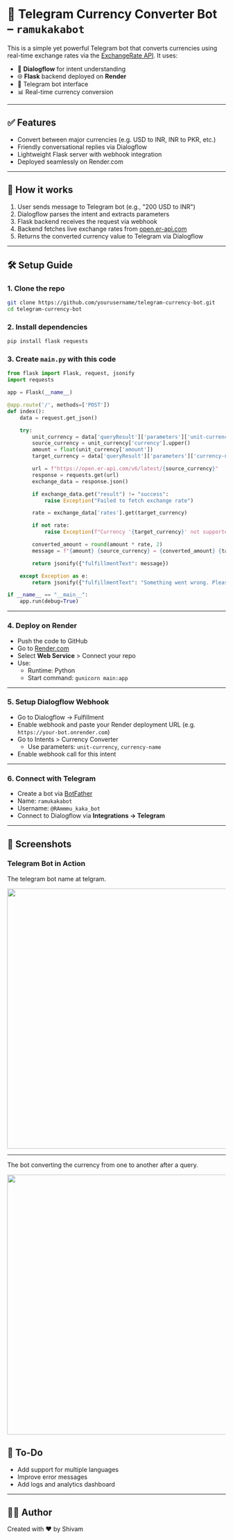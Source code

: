 # 💱 Telegram Currency Converter Bot – `ramukakabot`

This is a simple yet powerful Telegram bot that converts currencies using real-time exchange rates via the [ExchangeRate API](https://www.exchangerate-api.com/). It uses:

- 🧠 **Dialogflow** for intent understanding
- 🌐 **Flask** backend deployed on **Render**
- 🤖 Telegram bot interface
- 📊 Real-time currency conversion

---

## ✅ Features

- Convert between major currencies (e.g. USD to INR, INR to PKR, etc.)
- Friendly conversational replies via Dialogflow
- Lightweight Flask server with webhook integration
- Deployed seamlessly on Render.com

---

## 🚀 How it works

1. User sends message to Telegram bot (e.g., "200 USD to INR")
2. Dialogflow parses the intent and extracts parameters
3. Flask backend receives the request via webhook
4. Backend fetches live exchange rates from [open.er-api.com](https://open.er-api.com/)
5. Returns the converted currency value to Telegram via Dialogflow

---

## 🛠 Setup Guide

### 1. Clone the repo

```bash
git clone https://github.com/yourusername/telegram-currency-bot.git
cd telegram-currency-bot
```

### 2. Install dependencies

```bash
pip install flask requests
```

### 3. Create `main.py` with this code

```python
from flask import Flask, request, jsonify
import requests

app = Flask(__name__)

@app.route('/', methods=['POST'])
def index():
    data = request.get_json()

    try:
        unit_currency = data['queryResult']['parameters']['unit-currency'][0]
        source_currency = unit_currency['currency'].upper()
        amount = float(unit_currency['amount'])
        target_currency = data['queryResult']['parameters']['currency-name'].upper()

        url = f"https://open.er-api.com/v6/latest/{source_currency}"
        response = requests.get(url)
        exchange_data = response.json()

        if exchange_data.get("result") != "success":
            raise Exception("Failed to fetch exchange rate")

        rate = exchange_data['rates'].get(target_currency)

        if not rate:
            raise Exception(f"Currency '{target_currency}' not supported.")

        converted_amount = round(amount * rate, 2)
        message = f"{amount} {source_currency} = {converted_amount} {target_currency}"

        return jsonify({"fulfillmentText": message})

    except Exception as e:
        return jsonify({"fulfillmentText": "Something went wrong. Please try again."})

if __name__ == "__main__":
    app.run(debug=True)
```

---

### 4. Deploy on Render

- Push the code to GitHub
- Go to [Render.com](https://render.com/)
- Select **Web Service** > Connect your repo
- Use:
  - Runtime: Python
  - Start command: `gunicorn main:app`

---

### 5. Setup Dialogflow Webhook

- Go to Dialogflow → Fulfillment
- Enable webhook and paste your Render deployment URL (e.g. `https://your-bot.onrender.com`)
- Go to Intents > Currency Converter
  - Use parameters: `unit-currency`, `currency-name`
- Enable webhook call for this intent

---

### 6. Connect with Telegram

- Create a bot via [BotFather](https://t.me/BotFather)
- Name: `ramukakabot`
- Username: `@RAmmmu_kaka_bot`
- Connect to Dialogflow via **Integrations → Telegram**

---

## 📸 Screenshots

### Telegram Bot in Action
The telegram bot name at telgram.

<img src="https://github.com/user-attachments/assets/e692603f-977f-4ac4-8ecc-8c8f62b13600" width="600"/>

---
The bot converting the currency from one to another after a query.

<img src="https://github.com/user-attachments/assets/5b2b7b5d-b554-44a5-abe9-b5a95db0b6ae" width="600"/>


## 📎 To-Do

- Add support for multiple languages
- Improve error messages
- Add logs and analytics dashboard

---

## 👨‍💻 Author

Created with ❤️ by Shivam 
